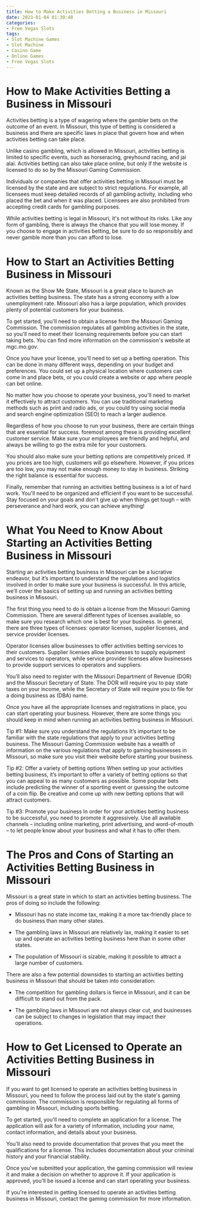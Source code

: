```yaml
---
title: How to Make Activities Betting a Business in Missouri 
date: 2023-01-04 01:39:48
categories:
- Free Vegas Slots
tags:
- Slot Machine Games
- Slot Machine
- Casino Game
- Online Games
- Free Vegas Slots
---
```



#  How to Make Activities Betting a Business in Missouri 

Activities betting is a type of wagering where the gambler bets on the outcome of an event. In Missouri, this type of betting is considered a business and there are specific laws in place that govern how and when activities betting can take place.

Unlike casino gambling, which is allowed in Missouri, activities betting is limited to specific events, such as horseracing, greyhound racing, and jai alai. Activities betting can also take place online, but only if the website is licensed to do so by the Missouri Gaming Commission.

Individuals or companies that offer activities betting in Missouri must be licensed by the state and are subject to strict regulations. For example, all licensees must keep detailed records of all gambling activity, including who placed the bet and when it was placed. Licensees are also prohibited from accepting credit cards for gambling purposes.

While activities betting is legal in Missouri, it's not without its risks. Like any form of gambling, there is always the chance that you will lose money. If you choose to engage in activities betting, be sure to do so responsibly and never gamble more than you can afford to lose.

#  How to Start an Activities Betting Business in Missouri 

Known as the Show Me State, Missouri is a great place to launch an activities betting business. The state has a strong economy with a low unemployment rate. Missouri also has a large population, which provides plenty of potential customers for your business.

To get started, you'll need to obtain a license from the Missouri Gaming Commission. The commission regulates all gambling activities in the state, so you'll need to meet their licensing requirements before you can start taking bets. You can find more information on the commission's website at mgc.mo.gov.

Once you have your license, you'll need to set up a betting operation. This can be done in many different ways, depending on your budget and preferences. You could set up a physical location where customers can come in and place bets, or you could create a website or app where people can bet online.

No matter how you choose to operate your business, you'll need to market it effectively to attract customers. You can use traditional marketing methods such as print and radio ads, or you could try using social media and search engine optimization (SEO) to reach a larger audience.

Regardless of how you choose to run your business, there are certain things that are essential for success. foremost among these is providing excellent customer service. Make sure your employees are friendly and helpful, and always be willing to go the extra mile for your customers.

You should also make sure your betting options are competitively priced. If you prices are too high, customers will go elsewhere. However, if you prices are too low, you may not make enough money to stay in business. Striking the right balance is essential for success.

Finally, remember that running an activities betting business is a lot of hard work. You'll need to be organized and efficient if you want to be successful. Stay focused on your goals and don't give up when things get tough – with perseverance and hard work, you can achieve anything!

#  What You Need to Know About Starting an Activities Betting Business in Missouri 

Starting an activities betting business in Missouri can be a lucrative endeavor, but it’s important to understand the regulations and logistics involved in order to make sure your business is successful. In this article, we’ll cover the basics of setting up and running an activities betting business in Missouri.

The first thing you need to do is obtain a license from the Missouri Gaming Commission. There are several different types of licenses available, so make sure you research which one is best for your business. In general, there are three types of licenses: operator licenses, supplier licenses, and service provider licenses.

Operator licenses allow businesses to offer activities betting services to their customers. Supplier licenses allow businesses to supply equipment and services to operators, while service provider licenses allow businesses to provide support services to operators and suppliers.

You’ll also need to register with the Missouri Department of Revenue (DOR) and the Missouri Secretary of State. The DOR will require you to pay state taxes on your income, while the Secretary of State will require you to file for a doing business as (DBA) name.

Once you have all the appropriate licenses and registrations in place, you can start operating your business. However, there are some things you should keep in mind when running an activities betting business in Missouri.


Tip #1: Make sure you understand the regulations 
It’s important to be familiar with the state regulations that apply to your activities betting business. The Missouri Gaming Commission website has a wealth of information on the various regulations that apply to gaming businesses in Missouri, so make sure you visit their website before starting your business.


Tip #2: Offer a variety of betting options 
When setting up your activities betting business, it’s important to offer a variety of betting options so that you can appeal to as many customers as possible. Some popular bets include predicting the winner of a sporting event or guessing the outcome of a coin flip. Be creative and come up with new betting options that will attract customers.


Tip #3: Promote your business 
In order for your activities betting business to be successful, you need to promote it aggressively. Use all available channels – including online marketing, print advertising, and word-of-mouth – to let people know about your business and what it has to offer them.

#  The Pros and Cons of Starting an Activities Betting Business in Missouri 

Missouri is a great state in which to start an activities betting business. The pros of doing so include the following:

* Missouri has no state income tax, making it a more tax-friendly place to do business than many other states.

* The gambling laws in Missouri are relatively lax, making it easier to set up and operate an activities betting business here than in some other states.

* The population of Missouri is sizable, making it possible to attract a large number of customers.

There are also a few potential downsides to starting an activities betting business in Missouri that should be taken into consideration:

* The competition for gambling dollars is fierce in Missouri, and it can be difficult to stand out from the pack.

* The gambling laws in Missouri are not always clear cut, and businesses can be subject to changes in legislation that may impact their operations.

#  How to Get Licensed to Operate an Activities Betting Business in Missouri

If you want to get licensed to operate an activities betting business in Missouri, you need to follow the process laid out by the state's gaming commission. The commission is responsible for regulating all forms of gambling in Missouri, including sports betting.

To get started, you'll need to complete an application for a license. The application will ask for a variety of information, including your name, contact information, and details about your business.

You'll also need to provide documentation that proves that you meet the qualifications for a license. This includes documentation about your criminal history and your financial stability.

Once you've submitted your application, the gaming commission will review it and make a decision on whether to approve it. If your application is approved, you'll be issued a license and can start operating your business.

If you're interested in getting licensed to operate an activities betting business in Missouri, contact the gaming commission for more information.